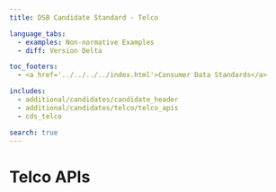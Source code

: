 ```yaml
---
title: DSB Candidate Standard - Telco

language_tabs:
  - examples: Non-normative Examples
  - diff: Version Delta

toc_footers:
  - <a href='../../../../index.html'>Consumer Data Standards</a>

includes:
  - additional/candidates/candidate_header
  - additional/candidates/telco/telco_apis
  - cds_telco

search: true
---
```


# Telco APIs

